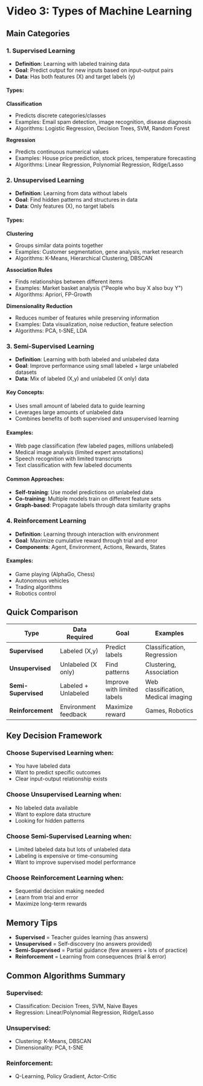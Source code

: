 # Video 3: Types of Machine Learning

## Main Categories

### 1. Supervised Learning
- **Definition**: Learning with labeled training data
- **Goal**: Predict output for new inputs based on input-output pairs
- **Data**: Has both features (X) and target labels (y)

#### Types:
**Classification**
- Predicts discrete categories/classes
- Examples: Email spam detection, image recognition, disease diagnosis
- Algorithms: Logistic Regression, Decision Trees, SVM, Random Forest

**Regression**
- Predicts continuous numerical values
- Examples: House price prediction, stock prices, temperature forecasting
- Algorithms: Linear Regression, Polynomial Regression, Ridge/Lasso

### 2. Unsupervised Learning
- **Definition**: Learning from data without labels
- **Goal**: Find hidden patterns and structures in data
- **Data**: Only features (X), no target labels

#### Types:
**Clustering**
- Groups similar data points together
- Examples: Customer segmentation, gene analysis, market research
- Algorithms: K-Means, Hierarchical Clustering, DBSCAN

**Association Rules**
- Finds relationships between different items
- Examples: Market basket analysis ("People who buy X also buy Y")
- Algorithms: Apriori, FP-Growth

**Dimensionality Reduction**
- Reduces number of features while preserving information
- Examples: Data visualization, noise reduction, feature selection
- Algorithms: PCA, t-SNE, LDA

### 3. Semi-Supervised Learning
- **Definition**: Learning with both labeled and unlabeled data
- **Goal**: Improve performance using small labeled + large unlabeled datasets
- **Data**: Mix of labeled (X,y) and unlabeled (X only) data

#### Key Concepts:
- Uses small amount of labeled data to guide learning
- Leverages large amounts of unlabeled data
- Combines benefits of both supervised and unsupervised learning

#### Examples:
- Web page classification (few labeled pages, millions unlabeled)
- Medical image analysis (limited expert annotations)
- Speech recognition with limited transcripts
- Text classification with few labeled documents

#### Common Approaches:
- **Self-training**: Use model predictions on unlabeled data
- **Co-training**: Multiple models train on different feature sets
- **Graph-based**: Propagate labels through data similarity graphs

### 4. Reinforcement Learning
- **Definition**: Learning through interaction with environment
- **Goal**: Maximize cumulative reward through trial and error
- **Components**: Agent, Environment, Actions, Rewards, States

#### Examples:
- Game playing (AlphaGo, Chess)
- Autonomous vehicles
- Trading algorithms
- Robotics control

## Quick Comparison

| Type | Data Required | Goal | Examples |
|------|---------------|------|----------|
| **Supervised** | Labeled (X,y) | Predict labels | Classification, Regression |
| **Unsupervised** | Unlabeled (X only) | Find patterns | Clustering, Association |
| **Semi-Supervised** | Labeled + Unlabeled | Improve with limited labels | Web classification, Medical imaging |
| **Reinforcement** | Environment feedback | Maximize reward | Games, Robotics |

## Key Decision Framework

### Choose Supervised Learning when:
- You have labeled data
- Want to predict specific outcomes
- Clear input-output relationship exists

### Choose Unsupervised Learning when:
- No labeled data available
- Want to explore data structure
- Looking for hidden patterns

### Choose Semi-Supervised Learning when:
- Limited labeled data but lots of unlabeled data
- Labeling is expensive or time-consuming
- Want to improve supervised model performance

### Choose Reinforcement Learning when:
- Sequential decision making needed
- Learn from trial and error
- Maximize long-term rewards

## Memory Tips

- **Supervised** = Teacher guides learning (has answers)
- **Unsupervised** = Self-discovery (no answers provided)
- **Semi-Supervised** = Partial guidance (few answers + lots of practice)
- **Reinforcement** = Learning from consequences (trial & error)

## Common Algorithms Summary

### Supervised:
- Classification: Decision Trees, SVM, Naive Bayes
- Regression: Linear/Polynomial Regression, Ridge/Lasso

### Unsupervised:
- Clustering: K-Means, DBSCAN
- Dimensionality: PCA, t-SNE

### Reinforcement:
- Q-Learning, Policy Gradient, Actor-Critic
